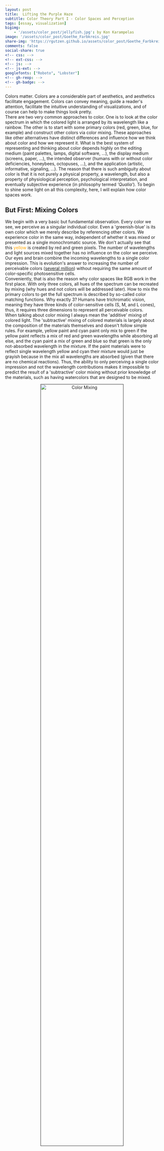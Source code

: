 ```yaml
---
layout: post
title:  Lifting the Purple Haze
subtitle: Color Theory Part I - Color Spaces and Perception
tags: [essay, visualization]
bigimg:
    - '/assets/color_post/jellyfish.jpg': by Kon Karampelas
image: '/assets/color_post/Goethe_Farbkreis.jpg'
share-img: 'https://rgutzen.github.io/assets/color_post/Goethe_Farbkreis.jpg'
comments: false
social-share: true
<!-- css: -->
<!-- ext-css: -->
<!-- js: -->
<!-- js-ext: -->
googlefonts: ["Roboto", "Lobster"]
<!-- gh-reop: -->
<!-- gh-badge: -->
---
```


Colors matter. Colors are a considerable part of aesthetics, and aesthetics facilitate engagement. Colors can convey meaning, guide a reader's attention, facilitate the intuitive understanding of visualizations, and of course can help to make things look pretty.
<br>
There are two very common approaches to color. One is to look at the color spectrum in which the colored light is arranged by its wavelength like a rainbow. The other is to start with some primary colors (red, green, blue, for example) and construct other colors via color mixing.
These approaches like other alternatives have distinct differences and influence how we think about color and how we represent it.
What is the best system of representing and thinking about color depends highly on the editing medium (paint palettes, lamps, digital software, ...), the display medium (screens, paper, ...), the intended observer (humans with or without color deficiencies, honeybees, octopuses, ...), and the application (artistic, informative, signaling, ...).
The reason that there is such ambiguity about color is that it is not purely a physical property, a wavelength, but also a property of physiological perception, psychological interpretation, and eventually subjective experience (in philosophy termed _'Qualia'_). To begin to shine some light on all this complexity, here, I will explain how color spaces work.

## But First: Mixing Colors
We begin with a very basic but fundamental observation. Every color we see, we perceive as a singular individual color. Even a 'greenish-blue' is its own color which we merely describe by referencing other colors. We experience color in the same way, independent of whether it was mixed or presented as a single monochromatic source. We don't actually see that this <span style="color:orange">yellow</span> is created by red and green pixels.
The number of wavelengths and light sources mixed together has no influence on the color we perceive. Our eyes and brain combine the incoming wavelengths to a single color impression. This is evolution's answer to increasing the number of perceivable colors ([several million](https://hypertextbook.com/facts/2006/JenniferLeong.shtml)) without requiring the same amount of color-specific photosensitive cells.
<br>
Conveniently, that is also the reason why color spaces like RGB work in the first place. With only three colors, all hues of the spectrum can be recreated by mixing (why hues and not colors will be addressed later). How to mix the primary colors to get the full spectrum is described by so-called color matching functions. Why exactly 3? Humans have trichromatic vision, meaning they have three kinds of color-sensitive cells (S, M, and L cones), thus, it requires three dimensions to represent all perceivable colors.
<br>
When talking about color mixing I always mean the 'additive' mixing of colored light. The 'subtractive' mixing of colored materials is largely about the composition of the materials themselves and doesn't follow simple rules. For example, yellow paint and cyan paint only mix to green if the yellow paint reflects a mix of red and green wavelengths while absorbing all else, and the cyan paint a mix of green and blue so that green is the only not-absorbed wavelength in the mixture. If the paint materials were to reflect single wavelength yellow and cyan their mixture would just be grayish because in the mix all wavelengths are absorbed (given that there are no chemical reactions). Thus, the ability to only perceiving a single color impression and not the wavelength contributions makes it impossible to predict the result of a 'subtractive' color mixing without prior knowledge of the materials, such as having watercolors that are designed to be mixed.

<figure>
<a href="" style="display:block;text-align:center;">
<img src="/assets/color_post/color_mixing_simulated.png" width="80%" alt="Color Mixing">
</a>
<figcaption style="text-align:center;font-style:italic">
<a href="https://commons.wikimedia.org/wiki/File:Additive_color_mixing_simulated.png">Additive mixing of colored lights</a>
</figcaption>
</figure>

In the mixing of colored light, where clear principles can be formulated, the question of interest is which dimensions to choose to represent the colors best. As mentioned above, this depends largely on the application. Similar to coordinate transformations in physical space, choosing the adequate dimensions for the color space can make descriptions much easier to handle. Although I will go through various descriptions here, ultimately the color space should serve the designing color palettes for data visualization to be consumed by humans on screens or paper.

> **Fun Fact:**
> Although not directly visible for the naked eye it is still relevant to build white light sources that cover the whole spectrum of colors because objects can of course only appear in their own color when that color is present in the light they are illuminated in. Additionally, some wavelengths also play other roles than just in color perception. Plants mostly need the red and blue wavelength for photosynthesis; the production of the sleepiness hormone Melatonin is most efficiently suppressed by particular [blue wavelengths in a process independent from the retinal cones](doi.org/0.1523/JNEUROSCI.21-16-06405.2001); [Vitamin D production requires very short wavelengths in the UV B regime](doi.org/10.4161%2Fderm.24494), which is however not in the visible range.

## Primary Color Spaces: RGB and CMYK
As established, we can mix three primary colors according to their matching functions to represent any color in the color spectrum. The choice of primary colors to do that is in principle arbitrary. You can see an example of the color matching functions below. For each color in the spectrum on the horizontal axis, the curves indicate the mixing proportions of the primary colors. Interestingly, the red curve is partly negative, indicating that to mix the colors between $440$ nm and $550$ nm (cyan/turquoise) you would need to add blue and green and then remove some red. This is of course not possible and in consequence means that this combination of primaries can not create a pure cyan but only a somewhat reddish cyan. In fact, there is no combination of three primary colors which can mix all spectral colors perfectly, there is always some negative part in the matching functions. However, how much of the spectral color space is accurately represented in the constructed three-dimensional space does depend on the choice of primary colors and is called the _gamut_ of the color space.
<br>
But wait, then how does the eye register all spectral colors with only three kinds of color receptors? The answer is somewhere in between "it doesn't" and "it's tricky", but we'll come to that.

<figure>
<a href="" style="display:block;text-align:center;">
<img src="/assets/color_post/CIE1931_RGBCMF.png" width="80%" alt="CIE 1931 RGB Matching Functions">
</a>
<figcaption style="text-align:center;font-style:italic">
<a href="https://commons.wikimedia.org/wiki/File:CIE1931_RGBCMF.png">CIE 1931 RGB Color Matching Functions</a>
</figcaption>
</figure>

So, the popularity of RGB is not totally arbitrary but a consequence of 'taking a color from either end of the spectrum (red and blue) and some color from the middle (green)' yields a relatively good gamut. Nevertheless, RGB itself is not uniquely defined and there are differently optimized standards for different applications using different hues for their red, green, and blue definitions. Some examples are sRGB for most screens and Internet applications, Adobe RGB for better CMYK transformability, DCI-P3 for movie production, or Rec. 709 and 2020 for televisions.
To be emphasized here, RGB is not the "natural" choice for a color space because of the red, green, blue cones on the retina. That is just not how color perception works, which will become clear when looking more closely at the physiology of the retina.
<br>
Another popular combination of primary colors is cyan, magenta, and yellow, often accompanied by black as CMYK as a color-printing standard. Having different color representations for printing than for screen display is useful because in printing the color mixing is subtractive. Overlaying color dots always adds up to darker colors, thus to get a wide range of colors lighter primary colors like CMY are better suited than the darker RGB. In screens, the pixel colors are mixed additive so that mixed colors generally become lighter, and thus here the darker RGB base can represent more colors. Black (K) is usually added to CMY to improve the printing of darker colors. Mixing C M and Y would in principle also yield black but in practice it is easier and more economic to just add black separately.
<br>
These color representations are evidently very useful and widespread. However, their appeal is mostly that they are nice to work with numerically and thus are practical for machines, they are not particularly tailored towards human perception.

<figure>
<a href="" style="display:block;text-align:center;">
<img src="/assets/color_post/RGB_cube.png" width="80%" alt="RGB Cube">
</a>
<figcaption style="text-align:center;font-style:italic">
<a href="https://de.m.wikipedia.org/wiki/Datei:RGB_color_solid_cube.png">RGB Cube </a>
<a href="https://commons.wikimedia.org/wiki/User:SharkD">(by SharkD, </a>
<a href="https://creativecommons.org/licenses/by-sa/4.0/">CC BY-SA)</a>
</figcaption>
</figure>

Their neat arrangement into a three-dimensional cube makes it particularly easy to define a color by a triple of color coordinates, (r,g,b) for example. The precision of the coordinate values consequently defines the color resolution. Typically, the color values range either from 0 to 1, or to avoid floating-point numbers from 0 to 255 (= 8 bits). This means that there are 256 color increments along each axis, and therefore 256<sup>3</sup>=16777216 different colors within the RGB cube. Another frequently used notation is the HEX code. A HEX code is just a different way of writing the RGB coordinates. Instead of writing a coordinate as
$000$-$255$ in the decimal system, it is written as $00$-$FF$ in the hexadecimal system. Quick check: each hexadecimal digit can take 16 different values (0-9 & A-F), so a pair of digits can represent 16<sup>2</sup>=256 color increments so that the HEX notation #RRGGBB is exactly equivalent to the (r,g,b) coordinates.

> **Fun Fact:**
> The gamut describes the collection of colors which can be displayed within a color space. The term gamut, however, was first used to describe the starting point of a musical scale. _Gamut_ is the shorthand for _gamma ut_, where _ut_ denotes the first tone in the sequence of syllables traditionally representing the basic tones: _ut_, _re_, _mi_, _fa_, _sol_, _la_. These names for the tones come from a short melody written by Paulus Diaconus in the first century to praise John the Baptist. In his six verse piece, these phonemes are the first syllables of every verse. So, when a display advertises itself that it can display many colors, thus being 'wide-gamut', it derives the name partly from a single piece of poetry of an Italian monk 2000 years ago.
> <br>
> There actually seems to be some relation between musical tones and colors. But rather via a cross-association of emotion ([Palmer et al. (2016) "Music-to-Color Associations of Single-Line Piano Melodies in Non-synesthetes"](https://doi.org/10.1163/22134808-00002486), [Whiteford et al. (2018) "Color, Music, and Emotion: Bach to the Blues"](https://doi.org/10.1177%2F2041669518808535))

## The Color Wheel: Hue
So far I addressed color, or more precisely its _hue_, as a linear property, like it is presented in the spectrum.
Besides tints, tones, and shades of color, the hue describes the kind of color and is what we refer to by the color names red, green, blue, yellow, or pink.
<br>
Astonishingly enough, the hue is perceptually not linear but circular. This means that the far ends of the visible spectrum red and violet are actually perceptually very close. This feature of perception was first discovered by Isaac Newton and described in his [1704 book _Opticks_](https://archive.org/details/opticksoratreat00newtgoog). He arranged the colors on a wheel, indicating seven principal colors in the analogy of the spacings between the notes in the Dorian musical scale. This color theory was further developed and challenged by many famous physicists and philosophers over the following centuries, for example, most critically by Johann Wolfgang von Goethe in his [1810 book _Zur Farbenlehre_](https://www.theoryofcolor.org/Theory+of+Colors).

<figure>
<a href="" style="display:block;text-align:center;">
<img src="/assets/color_post/Newton_Goethe_color_circles.jpg" width="80%" alt="Newton's and Goethe's color circles">
</a>
<figcaption style="text-align:center;font-style:italic">
<a href="https://upload.wikimedia.org/wikipedia/commons/0/0a/Newton%27s_colour_circle.png">Newton's (left)</a>
and
<a href="https://en.wikipedia.org/wiki/Color_theory#/media/File:GoetheFarbkreis.jpg">Goethe's (right)</a>
color wheels
</figcaption>
</figure>

The color wheel is used to illustrate the mixing of color. Colors opposite from each other on the wheel are complementary pairs that mix to white. Similarly, any straight line within the wheel represents the mixing of two colors in various proportions. This linear relationship was later formalized as [Grassmann's law in 1853](https://doi.org/10.1002/andp.18531650505).
<br>
Taking into account these insights, the question now is of course: how to reconcile the circular nature of hue with the 3D cube structure of the RGB space?

<!-- (disconinuity of wavelength mapping -> how are singularities represented in topological mapping? like pinwheels?) -->

> **Fun Fact:**
> While Newton and Goethe took very different approaches to color theory, analytical mathematical versus impressionistic empirical, they both agreed to the circular arrangement of colors. Newton divided his wheel into 7 main colors and associated them with tones in the musical scale. Goethe split his wheel into 6 colors and associated them with aesthetic qualities. Furthermore, Goethe thought of darkness as the opposite and not as the absence of light, and spectral colors as the interaction between light and dark and not as components of white light. (see [Dennis L. Sepper "Goethe Contra Newton: Polemics and the Project for a New Science of Color"](https://books.google.de/books/about/Goethe_Contra_Newton.html?id=LuIy4Qe7cY8C&redir_esc=y))

## Cylindrical Color Spaces: HSL, HSV, HSB, HCL, ...
The RGB space (or any primary color space) does not only contain the range of hues for which the mixing proportions equal the coordinate ratios in the 3D space (r,g,b).
It does also contain a degree of color _lightness_ ranging from black in one corner (0,0,0) to white in the opposite corner (1,1,1).
Additionally, there is a degree of colorfulness or _saturation_ ranging from shades of gray along the central diagonal of equal rgb proportions to the pure colors at the corners: red (1,0,0), green (0,1,0), blue (0,0,1), yellow (1,1,0), magenta (1,0,1), and cyan (0,1,1).
<br>
Using these arguably more intuitive dimensions it is possible to construct an alternative color space that also respects the circular arrangement of hues. Thus, arranging the circular hue as circumference, the linear saturation as radius, and the linear lightness as the height axis creates the cylindrical color space HSL.

<figure>
<a href="" style="display:block;text-align:center;">
<img src="/assets/color_post/HSL_HSV.png" width="80%" alt="HSL, HSV cylinder">
</a>
<figcaption style="text-align:center;font-style:italic">
<a href="https://en.wikipedia.org/wiki/HSL_and_HSV#/media/File:HSL_color_solid_cylinder_saturation_gray.png">HSL </a>
and
<a href="https://en.wikipedia.org/wiki/HSL_and_HSV#/media/File:HSV_color_solid_cylinder_saturation_gray.png"> HSV </a>
cylinders
<a href="https://commons.wikimedia.org/wiki/User:SharkD"> (by SharkD</a>
,
<a href="https://creativecommons.org/licenses/by-sa/4.0/"> CC BY-SA)</a>
</figcaption>
</figure>

The extravaganza of cylindrical color spaces doesn't stop there, in fact, it has just begun as there is a wild zoo of alternative parameterization.
Instead of the lightness describing the mixing with black (shades) and white (tints), the _value_ only describes the shading of the color. This alternative representation still covers the same gamut (amount of colors) of colors since the tinting can also be achieved by varying the saturation of the pure color (on the HSV cylinder moving inward from the top edge with V=1).
Other alternatives to the lightness or the saturation parameter include _brightness_, _intensity_, and _luma_. Brightness and value are typically used equivalently,
and luma is similar to intensity, just with an additional correction for the fact that we can make finer distinctions between darker colors than brighter colors.
Likewise, the saturation is sometimes replaced by the _chroma_, as shown in the figure below. This might be considered more intuitive since it resolves the ambiguity that there identical blacks and whites (only in HSL) for every level of saturation. In the alternative conic or bi-conic geometry only the pure colors have a maximum chroma.

<figure>
<a href="" style="display:block;text-align:center;">
<img src="/assets/color_post/HCL_HCV.png" width="80%" alt="HCL, HCV cones">
</a>
<figcaption style="text-align:center;font-style:italic">
<a href="https://upload.wikimedia.org/wikipedia/commons/b/b3/HSL_color_solid_dblcone_chroma_gray.png">HCL </a>
and
<a href="https://upload.wikimedia.org/wikipedia/commons/0/00/HSV_color_solid_cone_chroma_gray.png"> HCV </a>
cones
<a href="https://commons.wikimedia.org/wiki/User:SharkD"> (by SharkD</a>
,
<a href="https://creativecommons.org/licenses/by-sa/4.0/"> CC BY-SA)</a>
</figcaption>
</figure>

Wait, wasn't the cylindrical spaces supposed to make the color space more intuitive? Now, there are a bunch of new parameters that are not even consistently defined. Instead, this easily leads to more confusion as different software use different variations and transitioning from one to another may introduce unwanted color shifts. Besides using different color spaces, there is also a wide array of visual representations of these spaces for color picking and each software seems to invent its own combination of scales, maps, and arrangements, obfuscating the slight differences in the color spaces even more.
It also doesn't help that the terms lightness, brightness, intensity, chroma, luma, etc. are often used with varying meanings that a standard user can't possibly keep track of.
<br>
So, what are the actual advantages of these color spaces? Their main selling point is that they are computational effective (compared to more complex models). The circular representation of the hue makes sense perceptually, but the resulting discontinuity in the angle coordinate may lead to some numerical difficulties. Importantly, it needs to be noted that the cylindrical color spaces are not absolute spaces. They are defined only in reference to an RGB space, which is also not uniquely defined as we know. Hence, this means that they suffer from the same problems as RGB spaces, and therefore also cannot cover the full range of possible colors.
<br>
The attempt of HSV, HSL, and friends to relate to better relate to the dimensions of perception actually leads to more confusion than it is helpful. Besides the tricky terminology, the dimensions of the color cylinder are also confounded. As already indicated above by the ambiguity between cylinders and cones, the saturation scale also contains varying degrees of lightness. Naturally, we even perceive the hues of different pure colors as different amounts of lightness.
<br>
In conclusion, cylindrical color spaces offer no real advantage over RGB, especially since they need to be converted back to RGB (for the screen) or to CMYK (for print) anyway. Thus, they are still mostly practical for machines but not very useful for humans. In the words of color expert Cynthia Brewer: ["These flaws make the systems difficult to use to control the look of a color scheme in a systematic manner."](http://www.personal.psu.edu/cab38/ColorSch/ASApaper.html)

> **Fun Fact**:
> Just as most sensual perception, the light intensity is perceived approximately on a logarithmic scale which enables us to manage a wide range of stimulus strengths from dim night to bright sunshine (see [Weber-Fenchner law](https://en.wikipedia.org/wiki/Weber%E2%80%93Fechner_law) or [Steven's power law](https://en.wikipedia.org/wiki/Stevens%27s_power_law)). This means that the human eye can rather distinguish relative differences between darker then lighter tones. This property is exploited by the so-called Gamma correction in image encoding to optimize the image size and quality.

## Color Perception via Rods and Cones
To understand what makes a color space more suitable and intuitive for humans, we need to understand more about color perception.
<br>
Humans are trichromatic, meaning that they have three types of color-sensitive cones. This feat is shared only with some other primates, most other animals are mono- (e.g. marine mammals), di- (e.g. land mammals), or tetrachromatic (e.g. fish, reptiles, and birds).
Mantis shrimps have 12 different cone types but [use them in a totally different manner](https://doi.org/10.1126/science.1245824).
Our three cone types are sensitive to short, middle, and long wavelengths of the light spectrum, respectively, and are thus called S, M, and L cones. Sometimes, they are also referred to as blue, green, and red cones. This is, however, misleading as the sensitivity of each cone stretches over multiple colors, and even if identified by their peak-sensitivity the L cone rather corresponds to yellow than red, as you can see in the absorption curves below.

<figure>
<a href="" style="display:block;text-align:center;">
<img src="/assets/color_post/Cone_Rod_response.png" width="80%" alt="Cone and rod absorption">
</a>
<figcaption style="text-align:center;font-style:italic">
<a href="https://commons.wikimedia.org/wiki/File:Cone-response-en.svg">Spectral absorption of cones (colored) and rods (black dashed)</a>
(by
<a href="https://en.wikipedia.org/wiki/User:DrBob"> DrBob</a>
&
<a href="https://en.wikipedia.org/wiki/User:Zeimusu"> Zeimusu</a>
,
<a href="https://creativecommons.org/licenses/by-sa/4.0/"> CC BY-SA)</a>
</figcaption>
</figure>

An eye-catching property of the absorption curves is that they are covering the visible spectrum in a very non-uniform manner. The absorption of the M and L cones overlap a lot and mainly cover the green-yellow wavelengths while the absorption curve of the S cones is far off at the blue wavelengths. This feature already hints at the fact that the perceived lightness of a color can differ depending on the hue. For example, a pure yellow, close to the peak sensitivity of both M and L cones, appears brighter than a pure blue, which is only detected by the S cone.
The perceived retinal color impression is therefore determined by cone absorption curves along with the spectral power distribution.
<br> <!-- Rods & Scotopic vision -->
Besides the sensitivity of the cones the figure also shows the absorption properties of rods, yet a different kind of retinal receptor. Let's have a small detour and talk about rods. Rods are light-sensitive but don't contribute to our color vision. In fact, during normal daylight vision the rods are not contributing at all. However, when we go, for example, down into the dark basement our eyes need to adapt to the darker surrounding and we switch from using the _photopic_ vision using cones to the _scotopic_ vision using the rods. Since there is only one kind of rods we can't differentiate between colors in scotopic vision and only detect varying degrees of lightness, a world in grayscale.
Any slight color impression we anyway might have in such dark environments are mostly interpretations of our brain which expects certain objects to have certain colors.
In the daytime photopic vision, the overall wavelength sensitivity is maximal in the green-yellowish regime. The sensitivity of rods is also a function of the wavelength which however has its peak at a smaller wavelength around cyan-green. In low-lit surroundings, we can also adopt a mix between the cone- and rod-dominant activity (mesopic). Because of the different sensitivity peaks of rods and cones, in this mesopic state, the sensitivity peak lies between the two. This means that during twilight as the environmental brightness slowly vanishes the maximum sensitivity of our eyes shifts from green towards blue (Purkinje shift). Thus, with varying brightness in our environment also our color perception is shifted. To make things even more complicated the perceived color impression is also dependent on where in the field of view a stimulus is presented. This is because the density of cones is not the same over all the retina, and around the fovea (the central focal point of the retina) the cones are most densely packed.

<figure>
<a href="" style="display:block;text-align:center;">
<img src="/assets/color_post/lumeff.png" width="45%" alt="Retinal sensitivity">
</a>
<figcaption style="text-align:center;font-style:italic">
Williamson & Cummins (1983) "Light and Color in Nature and Art" p.173
<a href="http://hyperphysics.phy-astr.gsu.edu/hbase/vision/bright.html#c2">ISBN-10: 0471083747</a>
</figcaption>
</figure>

Now, how can knowing about the absorption functions of the cones help to construct better color spaces? You might have noticed, that the absorption curves are somewhat similar to the color matching functions introduced earlier. In both scenarios, the functions indicate how to mix three different sources for a defined color impression. In the case of color matching, the sources are the three primary colors and in the case of the retina, the input is the neural activity of the different cones.
As illustrated earlier, a major drawback of the primary color spaces is that they can't represent all visible colors because for any set primary colors some part of the matching functions will be negative and thus represent a color that is impossible to mix. Since we are associating the color matching functions with the absorption curves, what would be the corresponding primary colors of the S, M, and L cones which somehow allows us to mix all colors?
<br>
The answer is impossible colors. The primary colors corresponding to the M cone, for example, would be probably considered greenish since that's where the M cones have maximum sensitivity. However, this primary-M-cone-green can never be seen or realized because every color always activates a combination of S, M, and L cones. No color can exclusively activate only one type of cones. Even though impossible colors do not actually exist, they can be described mathematically and ultimately used to define color spaces.

> **Fun Fact**:
> As illustrated in the diagram of spectral absorption, the M and L curves are very close together. Why is that? Why are they not evenly spaced over the visual spectrum? Studies suggest that this asymmetry yields real evolutionary benefits. The increased sensitivity in the green-yellow regime appears to be helpful to evaluate the ripeness of fruit ([Regan et al. (2001) "Fruits, foliage and the evolution of primate colour vision"](https://doi.org/10.1098/rstb.2000.0773)). Additionally, this might even be helpful to detect subtle social cues such as cheeks blushing with a red hue ([Changizi et al. (2006) "Bare skin, blood and the evolution of primate colour vision"](https://doi.org/10.1098%2Frsbl.2006.0440)).

## CIE Chromaticity Diagram
From the absorption curves of the retinal cones, we now know that the trick to constructing a complete color space is to start from impossible colors. Or rather, that means that the exact choice of the primary colors is not of interest. Instead, we can directly define the color-matching functions in a way that the color space has favorable properties.
This is exactly what the people from the CIE did, the _Commission internationale de l'éclairage_. In 1931, this international commission set out to establish a new standard to represent color in a perceptually reasonable way and finally bring some order to the chaos of confounded colorimetry. The result was the formidable CIE 1931 chromaticity diagram. Although there were slight revisions in 1960 and 1976, the original 1931 version still remains widely used.
<br>
The CIE color space is based on the three color-dimensions simply named X, Y, and Z. These are the (impossible) primary colors. The color matching function for Y is chosen to resemble the perceived _luminance_ (measured in candela/m<sup>2</sup>) of human vision. The X and Z matching functions are then defined to cover the red and blue regimes of the spectrum without containing negative values. For calibrating the color matching functions they use the so-called _standard observer_ which refers to the color impression within the very central view field within 2 degrees around the fovea at a standardized illumination.

<figure>
<a href="" style="display:block;text-align:center;">
<img src="/assets/color_post/CIE1931_XYZCMF.png" width="80%" alt="CIE 1931 XYZ Color Matching Functions">
</a>
<figcaption style="text-align:center;font-style:italic">
<a href="https://commons.wikimedia.org/wiki/File:CIE_1931_XYZ_Color_Matching_Functions.svg">CIE 1932 XYZ Color Matching Functions</a> (by Acdx,
<a href="https://creativecommons.org/licenses/by-sa/4.0/"> CC BY-SA)</a>
</figcaption>
</figure>

The three-dimensional color space $XYZ$ now contains all the perceivable colors. However, in this space, the perceivable colors are arranged in a not very practical, wonky shape that resembles a pancake in mid-flip. Therefore, the colors are further projected. First, onto the unit plane where $X+Y+Z=1$, and from there onto the $xy$ _chromaticity_ plane, so that finally

$x=\\frac{X}{X+Y+Z}$,                 
$y=\\frac{Y}{X+Y+Z}$,                 
$z=\\frac{Z}{X+Y+Z} = 1-x-y$.

This has the advantage that all hues can be represented in 2D with only the $x$ and $y$ coordinates. Since $z$ is a function of $x$ and $y$, it doesn't contain any additional information and can be left out. The construction $x+y+z = 1$ essentially normalizes out any notion of color intensity so that with only $x$ and $y$ there are no shades or tints. Thus, the luminance Y is added again as the third coordinate. The resulting color space is called the CIE xyY chromaticity diagram.

<figure>
<a href="" style="display:block;text-align:center;">
<img src="/assets/color_post/CIE1931xy.png" width="80%" alt="CIE 1931 xy Chromaticity Diagram">
</a>
<figcaption style="text-align:center;font-style:italic">
<a href="https://commons.wikimedia.org/wiki/File:CIE1931xy_blank.svg">CIE 1931 xy Chromaticity Diagram</a>
</figcaption>
</figure>

In contrast to the primary and cylindrical color spaces, this color representation now exhibits a whole array of fascinating and useful features that actually reflect our color perception. Let's go through them.
The contour line of the horseshoe-shaped color area is called the _spectral locus_ and contains all the pure colors, meaning colors that can be attributed to a single wavelength given the luminance level. This arrangement might remind you of a deformed version of the color wheel. A crucial difference to the color wheel is that the spectral locus is not a closed circle, which is inevitable because mapping the linear dimension of wavelengths onto a circle creates a discontinuity. However, our brain resolves this jump between the shortest blue wavelengths and the longest red wavelengths elegantly by just inventing some new hues. This arrangement of the non-spectral pink, magenta, and purple colors is called the _purple line_. Let that sink in for a moment: there is no pink in the rainbow. These hues are just the unique impression we get from a mixture of red and blue colors. Just as mapping the linear progression of the calendar time on the spherical earth inevitably creates a point where it's Monday first, mapping a linear spectrum onto our circular perception of hue creates the purple line. If you will, pink is the international date line of colors.
<br>
The area encompassed by the spectral locus contains all the visible colors. However, the outside of the area is of interest as well because that's where all the impossible colors lie. Those which are not visible by themselves but which can via color mixing help software tools to access a wider array of colors.
<br>
One of the main objectives of color spaces, which already Newton attempted with his color wheel, is _perceptual uniformity_. In a perceptual uniform space, the euclidean distance between two points is proportional to the perceived difference between the corresponding colors. This also entails that mixing two colors will always result in a color that lies on their connecting line. To be noted, in the chromaticity diagram these features still do not work absolutely perfectly. For example, the uniformity prevails better for nearby colors as for very distant colors.
<br>
The diagram also neatly contains the color of natural light sources. Glowing heat sources emit very characteristic light, and for idealized heat sources, the color of the emitted light depends only on its temperature, the so-called _black-body radiation_. In the chromaticity diagram, these colors lie on the _Planckian locus_ arranged by their color temperature. The Planckian locus ranges from a reddish oh-god-please-don't-touch hot of about $1000$ Kelvin to a blueish will-literally-vaporize-you-when-you-come-close freakin' hot of $10 0000$ Kelvin and above. The lines crossing the Planckian locus in the image below are _isothermal lines_ which help to identify the color temperature of the surrounding near-white colors.
Since we usually don't interact with glowing hot objects that are thousands of Kelvins (or Celsius), it is not too surprising that the color temperatures do not correspond to our intuitive impression of color warmth. In common terminology, we rather speak of red as a warm color and blue as a cold color even though blue has a higher color temperature.

<figure>
<a href="" style="display:block;text-align:center;">
<img src="/assets/color_post/CIE1931xy_planck.png" width="80%" alt="CIE 1931 xy Chromaticity Diagram">
</a>
<figcaption style="text-align:center;font-style:italic">
<a href="https://commons.wikimedia.org/wiki/File:PlanckianLocus.png">CIE 1931 xy Chromaticity Diagram with Planckian Locus</a>
(by BenRG & cmglee,
<a href="https://creativecommons.org/licenses/by-sa/4.0/"> CC BY-SA)</a>
</figcaption>
</figure>

<!-- whitepoint -->
Another nifty feature the CIE people sneaked into the construction of the diagram is that white, the perfect white you get from a uniform mixture of all the wavelength, is located at exactly $x=\\frac{1}{3}, y=\\frac{1}{3}$. Although, without a prism, we couldn't tell how many wavelengths or colors are mixed. Any two colors for which the connection line runs through the white point can be mixed into the same white. These are then called _complementary colors_.
However, what we perceive as white in real life highly depends on the light source, and the typical daylight doesn't have a flat spectrum and is not perfectly white. Daylight also varies depending on the time of day, the season, as well as the local, and geographical location. This is where the CIE swoops in again and offers a helpful definition of the standard daylight: _D65_. Nowadays, D65 is used by most screens as the default white point.
Unintuitively, the _D_ doesn't stand for daylight but is just the consequence of the letters A to C already being used by previous standards. The _65_ is short for $6500$ Kelvin, the correlated color temperature (CCT) of this white point. Although, since 1968 the CCT of D65 has shifted to $6504$ K because in that year the second radiation constant of Planck's black body radiation law was officially adjusted from [0.014380 to 0.014388](https://www.researchgate.net/publication/231055185_The_International_Practical_Temperature_Scale) which slightly shifted all the CCTs.
<br>
The above depictions of the CIE color space focus only on the $xy$ plane. The third dimension $Y$ is typically not displayed, as Y is designed to represent the luminance the colors along this axis are just brighter or darker variations of the same hues. The derived dimension $y$ is not directly proportional to $Y$ and therefore not directly interpretable as a 'relative luminance' measure. However, the fact that the top peak of the CIE diagram with the largest $y$ values contains the green colors is coherent with the perceptual characteristic that under equal illumination humans perceive green colors as brighter than others.
<br>
Having all these perceptual features integrated into the representation makes it very elegant, however, the xyY color space is not perfect. Thus, the CIE introduced newer variation to the chromaticity diagram in 1976, CIELUV and CIELAB. Both are transformations of the xyY color space which in particular further improve the perceptual uniformity.
Talking about perceptual uniformity, you might have wondered why some larger areas in the diagram display basically the same color. For example, why do slightly different hues of green cover about the same area as all the yellows, oranges, and reds? This is not only due to an imperfect perceptual uniformity, but largely an effect of the screen displaying the image. As stated before, different applications and display mediums may use different color spaces so that transformations between them is often required. For example, most LCD screens use the sRGB space to display colors, when the same colors are then printed they are transformed into the CMYK space where they might look slightly different because there is not an exact mapping between the color spaces. In fact, most color spaces don't even cover all colors but only a subset, they have a smaller gamut.

<figure>
<a href="" style="display:block;text-align:center;">
<img src="/assets/color_post/CIE1931xy_gamut_comparison.png" width="80%" alt="CIE 1931 xy Chromaticity Diagram">
</a>
<figcaption style="text-align:center;font-style:italic">
<a href="https://commons.wikimedia.org/wiki/File:CIE1931xy_gamut_comparison.svg">Gamuts of different primary color spaces</a>
</figcaption>
</figure>

As you can see in the above image, spanning a triangle containing all colors would require the corner points to be defined outside the spectral locus, in the realm of the impossible colors. ProPhoto RGB does this, but to the determent that the increased gamut requires more resources to represent the color coordinates in the same resolution while parts of it are essentially wasted on non-visible colors.
<br>
So what is the CIE xyY color space good for when colors are anyways potentially changed by display or print? Although, not all available colors are preserved it is very helpful in constructing good color gradients, palettes, or combinations. Requirements for palettes, such as having perceptually equidistant colors and a linear change in luminance are automatically fulfilled by constructing a simple straight line with equal length parts in xyY coordinates.
To check by yourself whether a xyY color is accurately displayed in sRGB you can apply the corresponding transformation on the coordinates. When the resulting coordinates become negative the color is outside the color space. [In this Jupyter Notebook](https://github.com/rgutzen/rgutzen.github.io/blob/master/assets/color_post/CIE_sRGB_transform.ipynb), I wrote down the forward and backward transformation as Python functions.

> **Fun Fact**:
> Besides impossible colors, there are other color perceptions that are arguably not within the common color space. Fatiguing certain color pathways can cause [strange impressions of 'chimerical' and 'forbidden' colors](https://doi.org/10.1364/JOSAA.18.002398). Not to be confused with [fictional colors](https://infogalactic.com/info/List_of_fictional_colors).

**Part II: [Color Palettes and Perception - There is Gold at the End of the Rainbow](#) _coming soon_**

As there are is a lot more to explore about colors I will continue by focusing on how understanding color perception can help to build better color palettes for data visualization.
